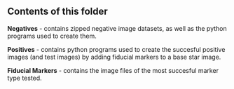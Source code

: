 ## Contents of this folder

**Negatives** - contains zipped negative image datasets, as well as the python programs used to create them.

**Positives** - contains python programs used to create the succesful positive images (and test images) by adding fiducial markers to a base star image.

**Fiducial Markers** - contains the image files of the most succesful marker type tested.
